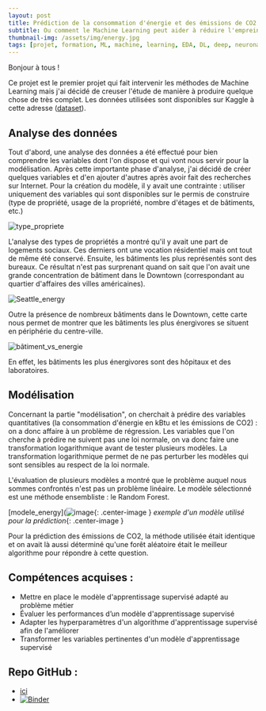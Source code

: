```yaml
---
layout: post
title: Prédiction de la consommation d'énergie et des émissions de CO2 des bâtiments non-résidentiels
subtitle: Ou comment le Machine Learning peut aider à réduire l'empreinte carbone d'une ville
thumbnail-img: /assets/img/energy.jpg
tags: [projet, formation, ML, machine, learning, EDA, DL, deep, neuronal, network, NN]
---
```

Bonjour à tous ! 

Ce projet est le premier projet qui fait intervenir les méthodes de Machine Learning mais j'ai décidé de creuser l'étude de manière à produire quelque chose de très complet. Les données utilisées sont disponibles sur Kaggle à cette adresse ([dataset](https://www.kaggle.com/city-of-seattle/sea-building-energy-benchmarking)).

## Analyse des données

Tout d'abord, une analyse des données a été effectué pour bien comprendre les variables dont l'on dispose et qui vont nous servir pour la modélisation. Après cette importante phase d'analyse,
j'ai décidé de créer quelques variables et d'en ajouter d'autres après avoir fait des recherches sur Internet. 
Pour la création du modèle, il y avait une contrainte : utiliser uniquement des variables qui sont disponibles sur le permis de construire (type de propriété, usage de la propriété, nombre d'étages et de bâtiments, etc.)

![type_propriete](https://user-images.githubusercontent.com/64648386/128629447-f8c36837-f6c3-4a5a-af0b-be6ee1b80ad8.png)

L'analyse des types de propriétés a montré qu'il y avait une part de logements sociaux. Ces derniers ont une vocation résidentiel mais ont tout de même été conservé. Ensuite, les bâtiments les plus représentés sont des bureaux.
Ce résultat n'est pas surprenant quand on sait que l'on avait une grande concentration de bâtiment dans le Downtown (correspondant au quartier d'affaires des villes américaines).

![Seattle_energy](https://user-images.githubusercontent.com/64648386/128629503-c377bb2e-6862-4131-ba84-40bd79104ea1.png)

Outre la présence de nombreux bâtiments dans le Downtown, cette carte nous permet de montrer que les bâtiments les plus énergivores se situent en périphérie du centre-ville. 

![bâtiment_vs_energie](https://user-images.githubusercontent.com/64648386/128629536-c5ddc04c-5e47-4c59-a4b5-d20e878878ad.png)

En effet, les bâtiments les plus énergivores sont des hôpitaux et des laboratoires.

## Modélisation

Concernant la partie "modélisation", on cherchait à prédire des variables quantitatives (la consommation d'énergie en kBtu et les émissions de CO2) : on a donc affaire à un problème de régression.
Les variables que l'on cherche à prédire ne suivent pas une loi normale, on va donc faire une transformation logarithmique avant de tester plusieurs modèles. La transformation logarithmique permet de ne pas perturber les modèles qui sont sensibles au respect de la loi normale.

L'évaluation de plusieurs modèles a montré que le problème auquel nous sommes confrontés n'est pas un problème linéaire. Le modèle sélectionné est une méthode ensembliste : le Random Forest.

[modele_energy](![image](https://user-images.githubusercontent.com/64648386/128630755-6139c00b-f607-49e6-8076-ebd916746895.png){: .center-image }
*exemple d'un modèle utilisé pour la prédiction*{: .center-image }

Pour la prédiction des émissions de CO2, la méthode utilisée était identique et on avait là aussi déterminé qu'une forêt aléatoire était le meilleur algorithme pour répondre à cette question. 

## Compétences acquises : 
- Mettre en place le modèle d'apprentissage supervisé adapté au problème métier
- Évaluer les performances d’un modèle d'apprentissage supervisé
- Adapter les hyperparamètres d'un algorithme d'apprentissage supervisé afin de l'améliorer
- Transformer les variables pertinentes d'un modèle d'apprentissage supervisé

## Repo GitHub : 
- [ici](https://github.com/Sylvariane/Anticipez_les_besoins_en_electricite)
- [![Binder](https://mybinder.org/badge_logo.svg)](https://mybinder.org/v2/gh/Sylvariane/Anticipez_les_besoins_en_electricite/main)

